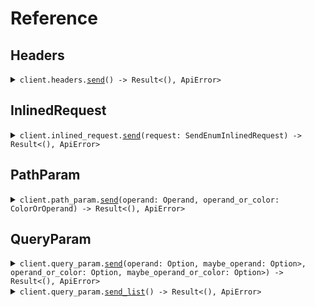 # Reference
## Headers
<details><summary><code>client.headers.<a href="/src/api/resources/headers/client.rs">send</a>() -> Result<(), ApiError></code></summary>
<dl>
<dd>

#### 🔌 Usage

<dl>
<dd>

<dl>
<dd>

```rust
use seed_enum::prelude::*;

#[tokio::main]
async fn main() {
    let config = ClientConfig {
        ..Default::default()
    };
    let client = EnumClient::new(config).expect("Failed to build client");
    client.headers.send(None).await;
}
```
</dd>
</dl>
</dd>
</dl>


</dd>
</dl>
</details>

## InlinedRequest
<details><summary><code>client.inlined_request.<a href="/src/api/resources/inlined_request/client.rs">send</a>(request: SendEnumInlinedRequest) -> Result<(), ApiError></code></summary>
<dl>
<dd>

#### 🔌 Usage

<dl>
<dd>

<dl>
<dd>

```rust
use seed_enum::prelude::*;
use std::collections::HashMap;

#[tokio::main]
async fn main() {
    let config = ClientConfig {
        ..Default::default()
    };
    let client = EnumClient::new(config).expect("Failed to build client");
    client
        .inlined_request
        .send(
            &SendEnumInlinedRequest {
                operand: Operand::GreaterThan,
                operand_or_color: ColorOrOperand::Color(Color::Red),
            },
            None,
        )
        .await;
}
```
</dd>
</dl>
</dd>
</dl>

#### ⚙️ Parameters

<dl>
<dd>

<dl>
<dd>

**operand:** `Operand` 
    
</dd>
</dl>

<dl>
<dd>

**maybe_operand:** `Option<Operand>` 
    
</dd>
</dl>

<dl>
<dd>

**operand_or_color:** `ColorOrOperand` 
    
</dd>
</dl>

<dl>
<dd>

**maybe_operand_or_color:** `Option<ColorOrOperand>` 
    
</dd>
</dl>
</dd>
</dl>


</dd>
</dl>
</details>

## PathParam
<details><summary><code>client.path_param.<a href="/src/api/resources/path_param/client.rs">send</a>(operand: Operand, operand_or_color: ColorOrOperand) -> Result<(), ApiError></code></summary>
<dl>
<dd>

#### 🔌 Usage

<dl>
<dd>

<dl>
<dd>

```rust
use seed_enum::prelude::*;

#[tokio::main]
async fn main() {
    let config = ClientConfig {
        ..Default::default()
    };
    let client = EnumClient::new(config).expect("Failed to build client");
    client
        .path_param
        .send(
            &Operand::GreaterThan,
            &ColorOrOperand::Color(Color::Red),
            None,
        )
        .await;
}
```
</dd>
</dl>
</dd>
</dl>

#### ⚙️ Parameters

<dl>
<dd>

<dl>
<dd>

**operand:** `Operand` 
    
</dd>
</dl>

<dl>
<dd>

**operand_or_color:** `ColorOrOperand` 
    
</dd>
</dl>
</dd>
</dl>


</dd>
</dl>
</details>

## QueryParam
<details><summary><code>client.query_param.<a href="/src/api/resources/query_param/client.rs">send</a>(operand: Option<Operand>, maybe_operand: Option<Option<Operand>>, operand_or_color: Option<ColorOrOperand>, maybe_operand_or_color: Option<Option<ColorOrOperand>>) -> Result<(), ApiError></code></summary>
<dl>
<dd>

#### 🔌 Usage

<dl>
<dd>

<dl>
<dd>

```rust
use seed_enum::prelude::*;

#[tokio::main]
async fn main() {
    let config = ClientConfig {
        ..Default::default()
    };
    let client = EnumClient::new(config).expect("Failed to build client");
    client
        .query_param
        .send(
            &SendQueryRequest {
                operand: Operand::GreaterThan,
                operand_or_color: ColorOrOperand::Color(Color::Red),
            },
            None,
        )
        .await;
}
```
</dd>
</dl>
</dd>
</dl>

#### ⚙️ Parameters

<dl>
<dd>

<dl>
<dd>

**operand:** `Operand` 
    
</dd>
</dl>

<dl>
<dd>

**maybe_operand:** `Option<Operand>` 
    
</dd>
</dl>

<dl>
<dd>

**operand_or_color:** `ColorOrOperand` 
    
</dd>
</dl>

<dl>
<dd>

**maybe_operand_or_color:** `Option<ColorOrOperand>` 
    
</dd>
</dl>
</dd>
</dl>


</dd>
</dl>
</details>

<details><summary><code>client.query_param.<a href="/src/api/resources/query_param/client.rs">send_list</a>() -> Result<(), ApiError></code></summary>
<dl>
<dd>

#### 🔌 Usage

<dl>
<dd>

<dl>
<dd>

```rust
use seed_enum::prelude::*;

#[tokio::main]
async fn main() {
    let config = ClientConfig {
        ..Default::default()
    };
    let client = EnumClient::new(config).expect("Failed to build client");
    client
        .query_param
        .send_list(
            &SendListQueryRequest {
                operand: vec![Operand::GreaterThan],
                maybe_operand: vec![Some(Operand::GreaterThan)],
                operand_or_color: vec![ColorOrOperand::Color(Color::Red)],
                maybe_operand_or_color: vec![Some(ColorOrOperand::Color(Color::Red))],
            },
            None,
        )
        .await;
}
```
</dd>
</dl>
</dd>
</dl>

#### ⚙️ Parameters

<dl>
<dd>

<dl>
<dd>

**operand:** `Operand` 
    
</dd>
</dl>

<dl>
<dd>

**maybe_operand:** `Option<Operand>` 
    
</dd>
</dl>

<dl>
<dd>

**operand_or_color:** `ColorOrOperand` 
    
</dd>
</dl>

<dl>
<dd>

**maybe_operand_or_color:** `Option<ColorOrOperand>` 
    
</dd>
</dl>
</dd>
</dl>


</dd>
</dl>
</details>
